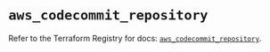 # `aws_codecommit_repository`

Refer to the Terraform Registry for docs: [`aws_codecommit_repository`](https://registry.terraform.io/providers/hashicorp/aws/5.73.0/docs/resources/codecommit_repository).
